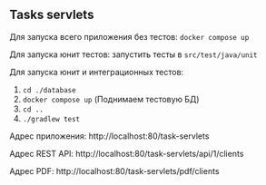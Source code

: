 <h2>Tasks servlets</h2>
<p>Для запуска всего приложения без тестов: <code>docker compose up</code></p>
<p>Для запуска юнит тестов: запустить тесты в <code>src/test/java/unit</code></p>
<p>Для запуска юнит и интеграционных тестов: 
    <ol>
    <li><code>cd ./database</code></li>
    <li><code>docker compose up</code> (Поднимаем тестовую БД)</li>
    <li><code>cd ..</code></li>
    <li><code>./gradlew test</code></li>
    </ol>
</p>
<p>Адрес приложения: http://localhost:80/task-servlets</p>
<p>Адрес REST API: http://localhost:80/task-servlets/api/1/clients</p>
<p>Адрес PDF: http://localhost:80/task-servlets/pdf/clients</p>